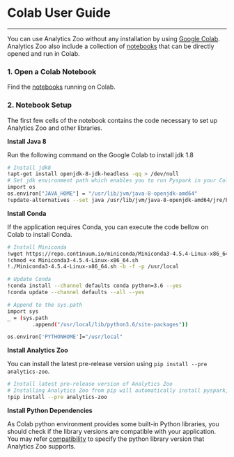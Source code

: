 # Colab User Guide

---

You can use Analytics Zoo without any installation by using  [Google Colab](https://colab.research.google.com/). Analytics Zoo also include a collection of [notebooks](./../../../../docs/docs/colab-notebook/notebooks.md) that can be directly opened and run in Colab.

### **1. Open a Colab Notebook**

Find the [notebooks](./../../../../docs/docs/colab-notebook/notebooks.md) running on Colab.

### **2. Notebook Setup**

The first few cells of the notebook contains the code necessary to set up Analytics Zoo and other libraries.

**Install Java 8**

Run the following command on the Google Colab to install jdk 1.8

```bash
# Install jdk8
!apt-get install openjdk-8-jdk-headless -qq > /dev/null
# Set jdk environment path which enables you to run Pyspark in your Colab environment.
import os
os.environ["JAVA_HOME"] = "/usr/lib/jvm/java-8-openjdk-amd64"
!update-alternatives --set java /usr/lib/jvm/java-8-openjdk-amd64/jre/bin/java
```

**Install Conda**

If the application requires Conda, you can execute the code bellow on Colab to install Conda.

```bash
# Install Miniconda
!wget https://repo.continuum.io/miniconda/Miniconda3-4.5.4-Linux-x86_64.sh
!chmod +x Miniconda3-4.5.4-Linux-x86_64.sh
!./Miniconda3-4.5.4-Linux-x86_64.sh -b -f -p /usr/local

# Update Conda
!conda install --channel defaults conda python=3.6 --yes
!conda update --channel defaults --all --yes

# Append to the sys.path
import sys
_ = (sys.path
        .append("/usr/local/lib/python3.6/site-packages"))

os.environ['PYTHONHOME']="/usr/local"
```

**Install Analytics Zoo**

You can install the latest pre-release version using `pip install --pre analytics-zoo`. 
```bash
# Install latest pre-release version of Analytics Zoo 
# Installing Analytics Zoo from pip will automatically install pyspark, bigdl, and their dependencies.
!pip install --pre analytics-zoo
```

**Install Python Dependencies**

As Colab python environment provides some built-in Python libraries, you should check if the library versions are compatible with your application. You may refer [compatibility](./python.md#compatibility) to specify the python library version that Analytics Zoo supports.
